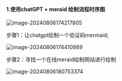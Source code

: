 #### 1.使用chatGPT + meraid 绘制流程时序图

![image-20240806174217805](C:\Users\Administrator\AppData\Roaming\Typora\typora-user-images\image-20240806174217805.png)

步骤1：让chatgpt绘制一个验证码mermaid;

![image-20240806174410989](C:\Users\Administrator\AppData\Roaming\Typora\typora-user-images\image-20240806174410989.png)

步骤2：寻找一个在线meraid绘制网站进行绘制

![image-20240806180753374](C:\Users\Administrator\AppData\Roaming\Typora\typora-user-images\image-20240806180753374.png)

